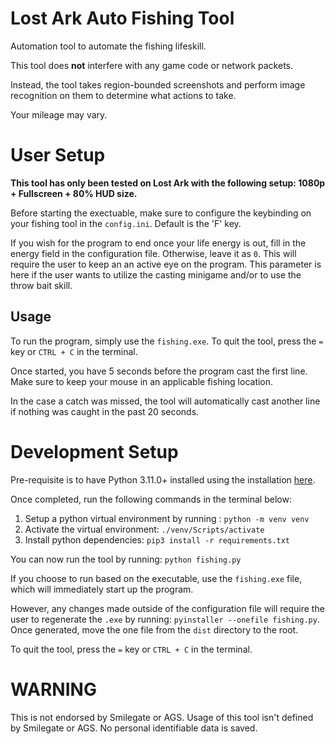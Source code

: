 # Lost Ark Auto Fishing Tool
Automation tool to automate the fishing lifeskill. 

This tool does **not** interfere with any game code or network packets. 

Instead, the tool takes region-bounded screenshots and perform image recognition on them to determine what actions to take.

Your mileage may vary.

# User Setup
**This tool has only been tested on Lost Ark with the following setup: 1080p + Fullscreen + 80% HUD size.**

Before starting the exectuable, make sure to configure the keybinding on your fishing tool in the `config.ini`. Default is the 'F' key.

If you wish for the program to end once your life energy is out, fill in the energy field in the configuration file. Otherwise, leave it as `0`. This will require the user to keep an
an active eye on the program. This parameter is here if the user wants to utilize the casting minigame and/or to use the throw bait skill.

## Usage
To run the program, simply use the `fishing.exe`. To quit the tool, press the `=` key or `CTRL + C` in the terminal. 

Once started, you have 5 seconds before the program cast the first line. Make sure to keep your mouse in an applicable fishing location.

In the case a catch was missed, the tool will automatically cast another line if nothing was caught in the past 20 seconds. 

# Development Setup
Pre-requisite is to have Python 3.11.0+ installed using the installation [here](https://www.python.org/downloads/).

Once completed, run the following commands in the terminal below:
1. Setup a python virtual environment by running : ```python -m venv venv```
2. Activate the virtual environment: ```./venv/Scripts/activate```
3. Install python dependencies: ```pip3 install -r requirements.txt```

You can now run the tool by running: ```python fishing.py```

If you choose to run based on the executable, use the `fishing.exe` file, which will immediately start up the program.

However, any changes made outside of the configuration file will require the user to regenerate the `.exe` by running:
```pyinstaller --onefile fishing.py```. Once generated, move the one file from the `dist` directory to the root.

To quit the tool, press the `=` key or `CTRL + C` in the terminal.

# WARNING
This is not endorsed by Smilegate or AGS. Usage of this tool isn't defined by Smilegate or AGS. No personal identifiable data is saved.
